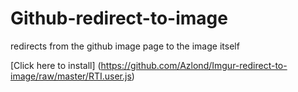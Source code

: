 # Github-redirect-to-image
redirects from the github image page to the image itself

[Click here to install] (https://github.com/Azlond/Imgur-redirect-to-image/raw/master/RTI.user.js)